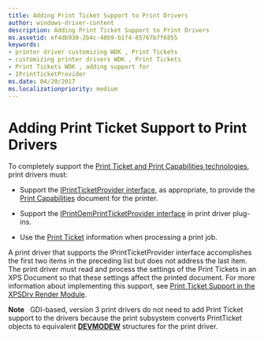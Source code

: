 ```yaml
---
title: Adding Print Ticket Support to Print Drivers
author: windows-driver-content
description: Adding Print Ticket Support to Print Drivers
ms.assetid: ef4db930-2b4c-40b9-b1f4-85767b7f6855
keywords:
- printer driver customizing WDK , Print Tickets
- customizing printer drivers WDK , Print Tickets
- Print Tickets WDK , adding support for
- IPrintTicketProvider
ms.date: 04/20/2017
ms.localizationpriority: medium
---
```


# Adding Print Ticket Support to Print Drivers


To completely support the [Print Ticket and Print Capabilities technologies](print-ticket-and-print-capabilities-technologies.md), print drivers must:

-   Support the [IPrintTicketProvider interface](https://msdn.microsoft.com/library/windows/hardware/ff554375), as appropriate, to provide the [Print Capabilities](print-capabilities.md) document for the printer.

-   Support the [IPrintOemPrintTicketProvider interface](https://msdn.microsoft.com/library/windows/hardware/ff553174) in print driver plug-ins.

-   Use the [Print Ticket](print-ticket.md) information when processing a print job.

A print driver that supports the IPrintTicketProvider interface accomplishes the first two items in the preceding list but does not address the last item. The print driver must read and process the settings of the Print Tickets in an XPS Document so that these settings affect the printed document. For more information about implementing this support, see [Print Ticket Support in the XPSDrv Render Module](print-ticket-support-in-the-xpsdrv-render-module.md).

**Note**   GDI-based, version 3 print drivers do not need to add Print Ticket support to the drivers because the print subsystem converts PrintTicket objects to equivalent [**DEVMODEW**](https://msdn.microsoft.com/library/windows/hardware/ff552837) structures for the print driver.

 

 

 





